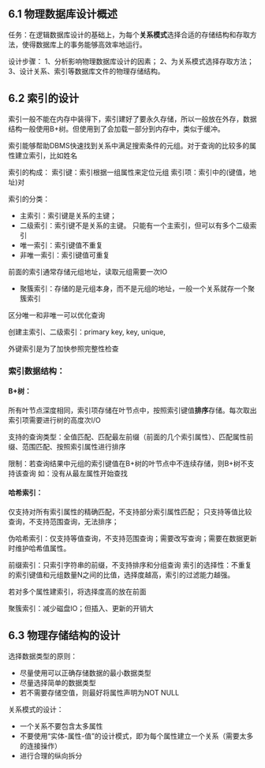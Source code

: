 ## 6.1 物理数据库设计概述

任务：在逻辑数据库设计的基础上，为每个**关系模式**选择合适的存储结构和存取方法，使得数据库上的事务能够高效率地运行。

设计步骤：
1、分析影响物理数据库设计的因素；
2、为关系模式选择存取方法；
3、设计关系、索引等数据库文件的物理存储结构。

## 6.2 索引的设计

索引一般不能在内存中装得下，索引建好了要永久存储，所以一般放在外存，数据结构一般使用B+树。但使用到了会加载一部分到内存中，类似于缓冲。

索引能够帮助DBMS快速找到关系中满足搜索条件的元组。对于查询的比较多的属性建立索引，比如姓名

索引的构成：
索引键：索引根据一组属性来定位元组
索引项：索引中的(键值，地址)对

索引的分类：

* 主索引：索引键是关系的主键；
* 二级索引：索引键不是关系的主键。
  只能有一个主索引，但可以有多个二级索引
* 唯一索引：索引键值不重复
* 非唯一索引：索引键值可重复

前面的索引通常存储元组地址，读取元组需要一次IO

* 聚簇索引：存储的是元组本身，而不是元组的地址，一般一个关系就存一个聚簇索引

区分唯一和非唯一可以优化查询

创建主索引、二级索引：primary key, key, unique, 

外键索引是为了加快参照完整性检查

### 索引数据结构：

#### B+树：

所有叶节点深度相同，索引项存储在叶节点中，按照索引键值**排序**存储。每次取出索引项需要进行树的高度次I/O

支持的查询类型：全值匹配、匹配最左前缀（前面的几个索引属性）、匹配属性前缀、范围匹配、按照索引属性进行排序

限制：若查询结果中元组的索引键值在B+树的叶节点中不连续存储，则B+树不支持该查询
如：没有从最左属性开始查找

#### 哈希索引：

仅支持对所有索引属性的精确匹配，不支持部分索引属性匹配；
只支持等值比较查询，不支持范围查询，无法排序；

伪哈希索引：仅支持等值查询，不支持范围查询；需要改写查询；需要在数据更新时维护哈希值属性。

前缀索引：只索引字符串的前缀，不支持排序和分组查询
索引的选择性：不重复的索引键值和元组数量N之间的比值，选择度越高，索引的过滤能力越强。

若对多个属性建索引，将选择度高的放在前面

聚簇索引：减少磁盘IO；但插入、更新的开销大

## 6.3 物理存储结构的设计

选择数据类型的原则：

* 尽量使用可以正确存储数据的最小数据类型
* 尽量选择简单的数据类型
* 若不需要存储空值，则最好将属性声明为NOT NULL

关系模式的设计：

* 一个关系不要包含太多属性
* 不要使用“实体-属性-值”的设计模式，即为每个属性建立一个关系（需要太多的连接操作）
* 进行合理的纵向拆分

 